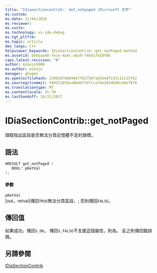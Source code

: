 ```yaml
---
title: "Idiasectioncontrib:: Get_notpaged |Microsoft 文件"
ms.custom: 
ms.date: 11/04/2016
ms.reviewer: 
ms.suite: 
ms.technology: vs-ide-debug
ms.tgt_pltfrm: 
ms.topic: article
dev_langs: C++
helpviewer_keywords: IDiaSectionContrib::get_notPaged method
ms.assetid: bb6baa40-fece-4a4c-aba9-f4b41f418f8b
caps.latest.revision: "8"
author: mikejo5000
ms.author: mikejo
manager: ghogen
ms.openlocfilehash: 25003d786b9467f62756fad164df135112c25f62
ms.sourcegitcommit: f40311056ea0b4677efcca74a285dbb0ce0e7974
ms.translationtype: MT
ms.contentlocale: zh-TW
ms.lasthandoff: 10/31/2017
---
```

# <a name="idiasectioncontribgetnotpaged"></a>IDiaSectionContrib::get_notPaged
擷取指出區段是否無法分頁記憶體不足的旗標。  
  
## <a name="syntax"></a>語法  
  
```C++  
HRESULT get_notPaged (   
   BOOL* pRetVal  
);  
```  
  
#### <a name="parameters"></a>參數  
 `pRetVal`  
 [out，retval]傳回`TRUE`無法分頁區段，; 否則傳回`FALSE`。  
  
## <a name="return-value"></a>傳回值  
 如果成功，傳回`S_OK`。 傳回`S_FALSE`不支援這個屬性，則為。 反之則傳回錯誤碼。  
  
## <a name="see-also"></a>另請參閱  
 [IDiaSectionContrib](../../debugger/debug-interface-access/idiasectioncontrib.md)